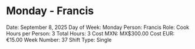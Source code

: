 # Monday - Francis

Date: September 8, 2025
Day of Week: Monday
Person: Francis
Role: Cook
Hours per Person: 3
Total Hours: 3
Cost MXN: MX$300.00
Cost EUR: €15.00
Week Number: 37
Shift Type: Single
